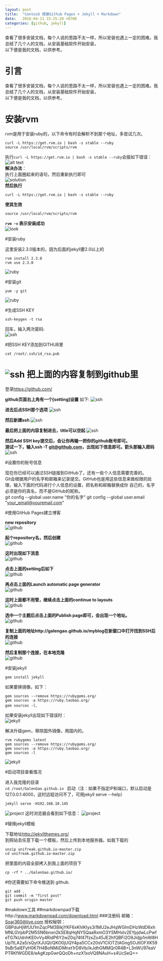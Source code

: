 ```yaml
---
layout: post
title:  "Centos6 搭建Github Pages + Jekyll + Markdown"
date:   2016-04-11 15:25:20 +0700
categories: [github, jekyll]
---
```


查看了很多安装文档，每个人说的思路不太一样，所以安装也遇上一定的困难。我总结了几个人的文档，从安装基础软件开始安装，  
以下便是我的文档，以供参考。  

# 引言

查看了很多安装文档，每个人说的思路不太一样，所以安装也遇上一定的困难。我总结了几个人的文档，从安装基础软件开始安装，  
以下便是我的文档，以供参考。 
 
# 安装rvm  
rvm是用于安装ruby的，以下命令有时会解析不到那个地址，多尝试几次。 
 
	curl -L https://get.rvm.io | bash -s stable --ruby
	source /usr/local/rvm/scripts/rvm

执行`curl -L https://get.rvm.io | bash -s stable --ruby`会报如下错误：  
![alt text](/static/img/myimg/rvm1.png)  
**解决办法**：  
执行上面圈起来的语句，然后重新执行即可  
![solution](/static/img/myimg/rvm2.png)  
**然后执行** 

	curl -L https://get.rvm.io | bash -s stable --ruby

**使其生效**

	source /usr/local/rvm/scripts/rvm

**`rvm -v` 表示安装成功**  
![look](/static/img/myimg/rvm3.png) 

#安装ruby

这里安装2.3.0版本的，因为后面的jekyll要2.0以上的  

	rvm install 2.3.0
	rvm use 2.3.0

![ruby](/static/img/myimg/ruby1.png) 

#安装git

	yum -y git

![ruby](/static/img/myimg/git1.png)

#生成SSH KEY

	ssh-keygen -t rsa

回车，输入两次密码:  
![ssh](/static/img/myimg/ssh1.png)

#把SSH KEY添加到GITHUB里

	cat /root/.ssh/id_rsa.pub

![ssh](/static/img/myimg/ssh2.png)
把上面的内容复制到github里
=======================  
登录<https://github.com/> 
 
**github页面右上角有一个[setting]设置** 如下:
![ssh](/static/img/myimg/ssh3.png)

**进去后点SSH那个选项**
![ssh](/static/img/myimg/ssh4.png)

**然后新建ssh**
![ssh](/static/img/myimg/ssh5.png)

**最后把上面的内容复制进去，title可以空起**
![ssh](/static/img/myimg/ssh6.png)

**然后Add SSH key提交后，会让你再输一把你的github账号即可。  
测试一下，输入ssh -T git@github.com，出现如下信息即可。箭头那输入密码**
![ssh](/static/img/myimg/ssh7.png)

#设置你的账号信息

现在你已经可以通过SSH链接到GitHub了，还有一些个人信息需要完善的。  
Git会根据用户的名字和邮箱来记录提交。GitHub也是用这些信息来做权限的处理，输入下面的代码进行个人信息的设置，把名称和邮箱替换成你
自己的，名字必须是你的真名，而不是GitHub的昵称。  
    git config --global user.name "你的名字"
    git config --global user.email "your_email@youremail.com"


#使用GitHub Pages建立博客

**new repository**    
![github](/static/img/myimg/github1.png)

**起个repository名，然后创建**  
![github](/static/img/myimg/github2.png)

**这时出现如下消息**  
![github](/static/img/myimg/github3.png)

**点击上面的setting后如下**  
![github](/static/img/myimg/github4.png)

**再点击上面的Launch automatic page generator**  
![github](/static/img/myimg/github6.png)

**这时上面都不用管，继续点击上面的continue to layouts**  
![github](/static/img/myimg/github5.png)

**选中一个主题后点击上面的Publish page即可，会出现一个地址。**  
![github](/static/img/myimg/github7.png)

**复制上面的地址http://galengao.github.io/myblog在新窗口中打开找到SSH后的连接**  
![github](/static/img/myimg/github8.png)

**然后复制那个连接，在本地克隆**  
![github](/static/img/myimg/github9.png)

#安装jekyll

	gem install jekyll

如果要换镜像，如下：  

	gem sources --remove https://rubygems.org/
	gem sources -a https://ruby.taobao.org/
	gem sources -l、

如果安装jekyll出现如下错误时：    
![jekyll](/static/img/myimg/jekyll1.png)

解决升级gem，移除国外镜像，用国内的。  

	rvm rubygems latest
	gem sources --remove https://rubygems.org/
	gem sources -a https://ruby.taobao.org/
	gem sources -l

![jekyll](/static/img/myimg/jekyll2.png)

#启动项目查看情况

进入我克隆的目录  
`cd /root/GalenGao.github.io ` 
启动（注：如果不指定IP和端口，默认启动是127.0.0.1:4000，这时远程访问不了，可用jekyll serve --help） 

	jekyll serve -H192.168.10.145

![project](/static/img/myimg/project1.png)
这时浏览器会看到如下信息：
![project](/static/img/myimg/project2.png)

#替换jekyll模板

下载地址<http://jekyllthemes.org/>  
到网站去任意下载一个模板，然后上传到本地服务器。如我下载的  

	unzip unifreak.github.io-master.zip 
	cd unifreak.github.io-master.zip

把里面的内容全部拷入到我上面的项目下  

	cp -rf * ../GalenGao.github.io/

#你还需要如下命令推送到 github.

	git add .
	git commit -m "first post"
	git push origin master

#makdown工具
##markdownpad下载http://www.markdownpad.com/download.html
###注册码
邮箱：
Soar360@live.com
授权秘钥：
GBPduHjWfJU1mZqcPM3BikjYKF6xKhlKIys3i1MU2eJHqWGImDHzWdD6xhMNLGVpbP2M5SN6bnxn2kSE8qHqNY5QaaRxmO3YSMHxlv2EYpjdwLcPwfeTG7kUdnhKE0vVy4RidP6Y2wZ0q74f47fzsZo45JE2hfQBFi2O9Jldjp1mW8HUpTtLA2a5/sQytXJUQl/QKO0jUQY4pa5CCx20sV1ClOTZtAGngSOJtIOFXK599sBr5aIEFyH0K7H4BoNMiiDMnxt1rD8Vb/ikJdhGMMQr0R4B+L3nWU97eaVPTRKfWGDE8/eAgKzpGwrQQoDh+nzX1xoVQ8NAuH+s4UcSeQ==